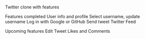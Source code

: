 

Twitter clone with features

Features completed
User info and profile
Select username, update username
Log in with Google or GitHub
Send tweet
Twitter Feed

Upcoming features
Edit Tweet
Likes and Comments
